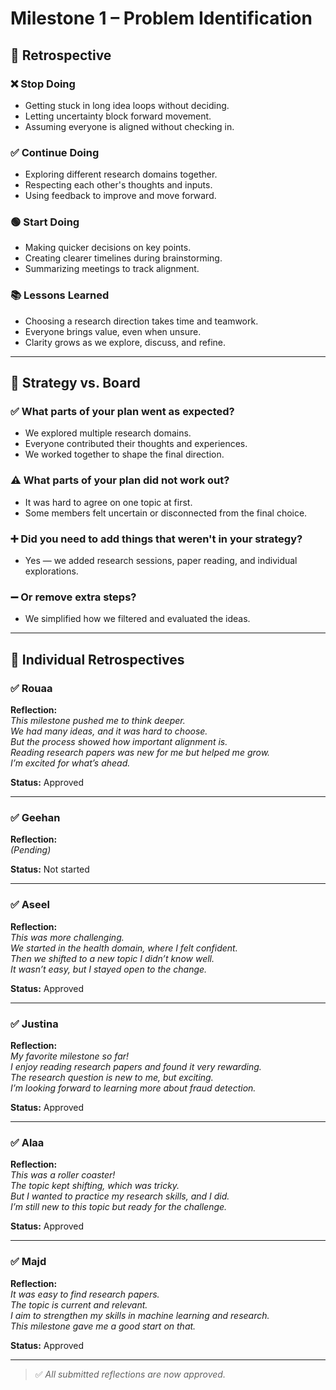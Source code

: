 # Milestone 1 – Problem Identification

## 🔁 Retrospective

### ❌ Stop Doing

- Getting stuck in long idea loops without deciding.
- Letting uncertainty block forward movement.
- Assuming everyone is aligned without checking in.

### ✅ Continue Doing

- Exploring different research domains together.
- Respecting each other's thoughts and inputs.
- Using feedback to improve and move forward.

### 🟢 Start Doing

- Making quicker decisions on key points.
- Creating clearer timelines during brainstorming.
- Summarizing meetings to track alignment.

### 📚 Lessons Learned

- Choosing a research direction takes time and teamwork.
- Everyone brings value, even when unsure.
- Clarity grows as we explore, discuss, and refine.

---

## 🎯 Strategy vs. Board

### ✅ What parts of your plan went as expected?

- We explored multiple research domains.
- Everyone contributed their thoughts and experiences.
- We worked together to shape the final direction.

### ⚠️ What parts of your plan did not work out?

- It was hard to agree on one topic at first.
- Some members felt uncertain or disconnected from the final choice.

### ➕ Did you need to add things that weren't in your strategy?

- Yes — we added research sessions, paper reading, and individual explorations.

### ➖ Or remove extra steps?

- We simplified how we filtered and evaluated the ideas.

---

## 🧍 Individual Retrospectives

### ✅ Rouaa  

**Reflection:**  
*This milestone pushed me to think deeper.  
We had many ideas, and it was hard to choose.  
But the process showed how important alignment is.  
Reading research papers was new for me but helped me grow.  
I’m excited for what’s ahead.*  

**Status:** Approved

---

### ✅ Geehan  

**Reflection:**  
*(Pending)*  

**Status:** Not started

---

### ✅ Aseel  

**Reflection:**  
*This was more challenging.  
We started in the health domain, where I felt confident.  
Then we shifted to a new topic I didn’t know well.  
It wasn’t easy, but I stayed open to the change.*  

**Status:** Approved

---

### ✅ Justina  

**Reflection:**  
*My favorite milestone so far!  
I enjoy reading research papers and found it very rewarding.  
The research question is new to me, but exciting.  
I’m looking forward to learning more about fraud detection.*  

**Status:** Approved

---

### ✅ Alaa  

**Reflection:**  
*This was a roller coaster!  
The topic kept shifting, which was tricky.  
But I wanted to practice my research skills, and I did.  
I’m still new to this topic but ready for the challenge.*  

**Status:** Approved

---

### ✅ Majd  

**Reflection:**  
*It was easy to find research papers.  
The topic is current and relevant.  
I aim to strengthen my skills in machine learning and research.  
This milestone gave me a good start on that.*  

**Status:** Approved

---

> ✅ *All submitted reflections are now approved.*
